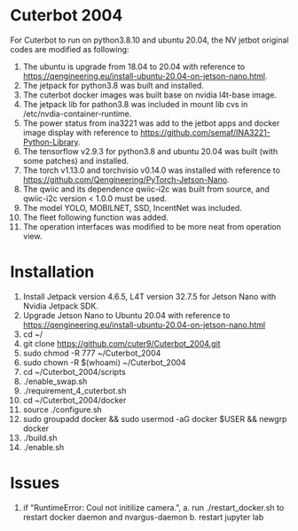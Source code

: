 # Cuterbot 2004 
For Cuterbot to run on python3.8.10 and ubuntu 20.04, the NV jetbot original codes are modified as following:
1. The ubuntu is upgrade from 18.04 to 20.04 with reference to https://qengineering.eu/install-ubuntu-20.04-on-jetson-nano.html.
2. The jetpack for python3.8 was built and installed.
3. The cuterbot docker images was built base on nvidia l4t-base image. 
4. The jetpack lib for pathon3.8 was included in mount lib cvs in /etc/nvdia-container-runtime.
5. The power status from ina3221 was add to the jetbot apps and docker image display with reference to https://github.com/semaf/INA3221-Python-Library.
6. The tensorflow v2.9.3 for python3.8 and ubuntu 20.04 was built (with some patches) and installed.
7. The torch v1.13.0 and torchvisio v0.14.0 was installed with reference to https://github.com/Qengineering/PyTorch-Jetson-Nano.
8. The qwiic and its dependence qwiic-i2c was built from source, and qwiic-i2c version < 1.0.0 must be used.
9. The model YOLO, MOBILNET, SSD, IncentNet was included.
10. The fleet following function was added.
11. The operation interfaces was modified to be more neat from operation view.

# Installation
1. Install Jetpack version 4.6.5, L4T version 32.7.5 for Jetson Nano with Nvidia Jetpack SDK.
2. Upgrade Jetson Nano to Ubuntu 20.04 with reference to https://qengineering.eu/install-ubuntu-20.04-on-jetson-nano.html
3. cd ~/
4. git clone https://github.com/cuter9/Cuterbot_2004.git
5. sudo chmod -R 777 ~/Cuterbot_2004
6. sudo chown -R $(whoami) ~/Cuterbot_2004
7. cd ~/Cuterbot_2004/scripts
8. ./enable_swap.sh
9. ./requirement_4_cuterbot.sh
10. cd ~/Cuterbot_2004/docker
11. source ./configure.sh
12. sudo groupadd docker && sudo usermod -aG docker $USER && newgrp docker
13. ./build.sh
14. ./enable.sh

# Issues
1. if "RuntimeError: Coul not initilize camera.",
   a. run ./restart_docker.sh to restart docker daemon and nvargus-daemon
   b. restart jupyter lab

